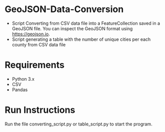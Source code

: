 # GeoJSON-Data-Conversion
- Script Converting from CSV data file into a FeatureCollection saved in a GeoJSON file. You can inspect the GeoJSON format using https://geojson.io.
- Script generating a table with the number of unique cities per each county from CSV data file

# Requirements
- Python 3.x
- CSV
- Pandas

# Run Instructions
Run the file converting_script.py or table_script.py to start the program.
